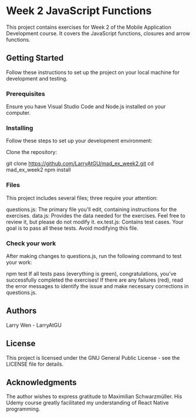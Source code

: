 # Week 2 JavaScript Functions
This project contains exercises for Week 2 of the Mobile Application Development course. It covers the JavaScript functions, closures and arrow functions.

## Getting Started
Follow these instructions to set up the project on your local machine for development and testing.

### Prerequisites
Ensure you have Visual Studio Code and Node.js installed on your computer.

### Installing
Follow these steps to set up your development environment:

Clone the repository:

git clone https://github.com/LarryAtGU/mad_ex_week2.git
cd mad_ex_week2
npm install
### Files
This project includes several files; three require your attention:

questions.js: The primary file you'll edit, containing instructions for the exercises.
data.js: Provides the data needed for the exercises. Feel free to review it, but please do not modify it.
ex.test.js: Contains test cases. Your goal is to pass all these tests. Avoid modifying this file.
### Check your work
After making changes to questions.js, run the following command to test your work:

npm test
If all tests pass (everything is green), congratulations, you've successfully completed the exercises! If there are any failures (red), read the error messages to identify the issue and make necessary corrections in questions.js.

## Authors
Larry Wen - LarryAtGU
## License
This project is licensed under the GNU General Public License - see the LICENSE file for details.

## Acknowledgments
The author wishes to express gratitude to Maximilian Schwarzmüller. His Udemy course greatly facilitated my understanding of React Native programming.
